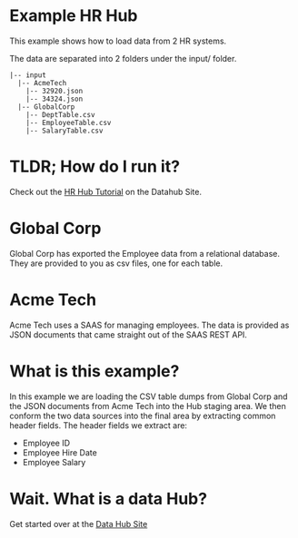 # Example HR Hub
This example shows how to load data from 2 HR systems. 

The data are separated into 2 folders under the input/ folder.  
```
|-- input  
  |-- AcmeTech
    |-- 32920.json
    |-- 34324.json
  |-- GlobalCorp
    |-- DeptTable.csv
    |-- EmployeeTable.csv
    |-- SalaryTable.csv
```

# TLDR; How do I run it?
Check out the [HR Hub Tutorial](http://marklogic.github.io/marklogic-data-hub/getting-started/#tutorial) on the Datahub Site.

# Global Corp
Global Corp has exported the Employee data from a relational database. They are provided to you as csv files, one for each table.

# Acme Tech
Acme Tech uses a SAAS for managing employees. The data is provided as JSON documents that came straight out of the SAAS REST API.

# What is this example?
In this example we are loading the CSV table dumps from Global Corp and the JSON documents from Acme Tech into the Hub staging area. We then conform the two data sources into the final area by extracting common header fields. The header fields we extract are:

- Employee ID
- Employee Hire Date
- Employee Salary

# Wait. What is a data Hub?
Get started over at the [Data Hub Site](http://marklogic.github.io/marklogic-data-hub)
